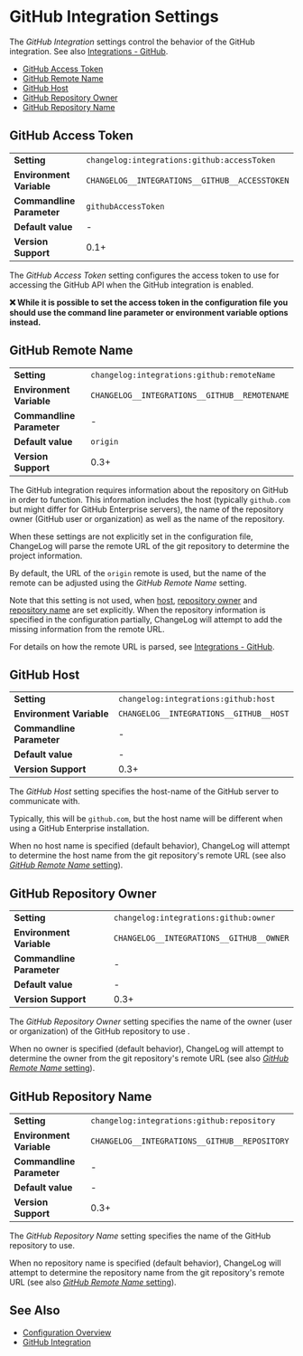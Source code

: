 <!--
  <auto-generated>
    The contents of this file were generated by a tool.
    Any changes to this file will be overwritten.
    To change the content of this file, edit 'github-integration.md.scriban'
  </auto-generated>
-->
# GitHub Integration Settings

The *GitHub Integration* settings control the behavior of the GitHub integration.
See also [Integrations - GitHub](../../integrations/github.md).

- [GitHub Access Token](#github-access-token)
- [GitHub Remote Name](#github-remote-name)
- [GitHub Host](#github-host)
- [GitHub Repository Owner](#github-repository-owner)
- [GitHub Repository Name](#github-repository-name)

## GitHub Access Token

<table>
<tr>
    <td><b>Setting</b></td>
    <td><code>changelog:integrations:github:accessToken</code></td>
</tr>
<tr>
    <td><b>Environment Variable</b></td>
    <td><code>CHANGELOG__INTEGRATIONS__GITHUB__ACCESSTOKEN</code></td>
</tr>
<tr>
    <td><b>Commandline Parameter</b></td>
    <td>
        <code>githubAccessToken</code>
    </td>
</tr>
<tr>
    <td><b>Default value</b></td>
    <td>
        -
    </td>
</tr>

<tr>
    <td><b>Version Support</b></td>
    <td>0.1+</td>
</tr>
</table>

The *GitHub Access Token* setting configures the access token to use for
accessing the GitHub API when the GitHub integration is enabled.

**❌ While it is possible to set the access token in the configuration file**
**you should use the command line parameter or environment variable options**
**instead.**

## GitHub Remote Name

<table>
<tr>
    <td><b>Setting</b></td>
    <td><code>changelog:integrations:github:remoteName</code></td>
</tr>
<tr>
    <td><b>Environment Variable</b></td>
    <td><code>CHANGELOG__INTEGRATIONS__GITHUB__REMOTENAME</code></td>
</tr>
<tr>
    <td><b>Commandline Parameter</b></td>
    <td>
        -
    </td>
</tr>
<tr>
    <td><b>Default value</b></td>
    <td>
        <code>origin</code>
    </td>
</tr>

<tr>
    <td><b>Version Support</b></td>
    <td>0.3+</td>
</tr>
</table>

The GitHub integration requires information about the repository on GitHub in order to function.
This information includes the host (typically `github.com` but might differ for GitHub Enterprise servers), the name of the repository owner (GitHub user or organization) as well as the name of the repository.

When these settings are not explicitly set in the configuration file, ChangeLog will parse the remote URL of the git repository to determine the project information.

By default, the URL of the `origin` remote is used, but the name of the remote can be adjusted using the *GitHub Remote Name* setting.

Note that this setting is not used, when [host](#github-host), [repository owner](#github-repository-owner) and [repository name](#github-repository-name) are set explicitly.
When the repository information is specified in the configuration partially, ChangeLog will attempt to add the missing information from the remote URL.

For details on how the remote URL is parsed, see [Integrations - GitHub](../../integrations/github.md).

## GitHub Host

<table>
<tr>
    <td><b>Setting</b></td>
    <td><code>changelog:integrations:github:host</code></td>
</tr>
<tr>
    <td><b>Environment Variable</b></td>
    <td><code>CHANGELOG__INTEGRATIONS__GITHUB__HOST</code></td>
</tr>
<tr>
    <td><b>Commandline Parameter</b></td>
    <td>
        -
    </td>
</tr>
<tr>
    <td><b>Default value</b></td>
    <td>
        -
    </td>
</tr>

<tr>
    <td><b>Version Support</b></td>
    <td>0.3+</td>
</tr>
</table>

The *GitHub Host* setting specifies the host-name of the GitHub server to communicate with.

Typically, this will be `github.com`, but the host name will be different when using a GitHub Enterprise installation.

When no host name is specified (default behavior), ChangeLog will attempt to determine the host name from the git repository's remote URL (see also [*GitHub Remote Name* setting](#github-remote-name)).

## GitHub Repository Owner

<table>
<tr>
    <td><b>Setting</b></td>
    <td><code>changelog:integrations:github:owner</code></td>
</tr>
<tr>
    <td><b>Environment Variable</b></td>
    <td><code>CHANGELOG__INTEGRATIONS__GITHUB__OWNER</code></td>
</tr>
<tr>
    <td><b>Commandline Parameter</b></td>
    <td>
        -
    </td>
</tr>
<tr>
    <td><b>Default value</b></td>
    <td>
        -
    </td>
</tr>

<tr>
    <td><b>Version Support</b></td>
    <td>0.3+</td>
</tr>
</table>

The *GitHub Repository Owner* setting specifies the name of the owner (user or organization) of the GitHub repository to use .

When no owner is specified (default behavior), ChangeLog will attempt to determine the owner from the git repository's remote URL (see also [*GitHub Remote Name* setting](#github-remote-name)).

## GitHub Repository Name

<table>
<tr>
    <td><b>Setting</b></td>
    <td><code>changelog:integrations:github:repository</code></td>
</tr>
<tr>
    <td><b>Environment Variable</b></td>
    <td><code>CHANGELOG__INTEGRATIONS__GITHUB__REPOSITORY</code></td>
</tr>
<tr>
    <td><b>Commandline Parameter</b></td>
    <td>
        -
    </td>
</tr>
<tr>
    <td><b>Default value</b></td>
    <td>
        -
    </td>
</tr>

<tr>
    <td><b>Version Support</b></td>
    <td>0.3+</td>
</tr>
</table>

The *GitHub Repository Name* setting specifies the name of the GitHub repository to use.

When no repository name is specified (default behavior), ChangeLog will attempt to determine the repository name from the git repository's remote URL (see also [*GitHub Remote Name* setting](#github-remote-name)).

## See Also

- [Configuration Overview](../../configuration.md)
- [GitHub Integration](../../integrations/github.md)